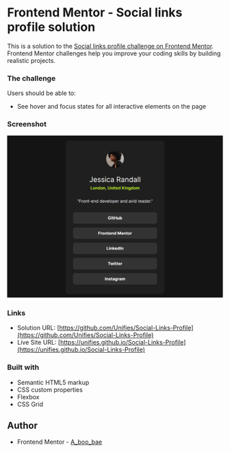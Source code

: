 # Frontend Mentor - Social links profile solution

This is a solution to the [Social links profile challenge on Frontend Mentor](https://www.frontendmentor.io/challenges/social-links-profile-UG32l9m6dQ). Frontend Mentor challenges help you improve your coding skills by building realistic projects. 

### The challenge

Users should be able to:

- See hover and focus states for all interactive elements on the page

### Screenshot

![](Solution.png)

### Links

- Solution URL: [https://github.com/Unifies/Social-Links-Profile](https://github.com/Unifies/Social-Links-Profile)
- Live Site URL: [https://unifies.github.io/Social-Links-Profile](https://unifies.github.io/Social-Links-Profile)

### Built with

- Semantic HTML5 markup
- CSS custom properties
- Flexbox
- CSS Grid

## Author

- Frontend Mentor - [A_boo_bae](https://www.frontendmentor.io/profile/Unifies)